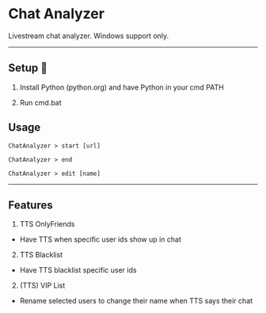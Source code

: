 # Chat Analyzer

Livestream chat analyzer. Windows support only.

---

## Setup :wrench:

1. Install Python (python.org) and have Python in your cmd PATH

2. Run cmd.bat

## Usage

`ChatAnalyzer > start [url]`

`ChatAnalyzer > end`

`ChatAnalyzer > edit [name]`

---

## Features

1. TTS OnlyFriends

  - Have TTS when specific user ids show up in chat

2. TTS Blacklist

  - Have TTS blacklist specific user ids

2. (TTS) VIP List

  - Rename selected users to change their name when TTS says their chat
